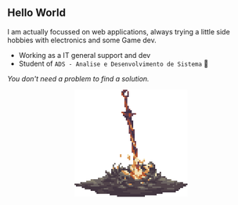 ## Hello World
I am actually focussed on web applications, always trying a little side hobbies with electronics and some Game dev.

- Working as a IT general support and dev
- Student of `ADS - Analise e Desenvolvimento de Sistema` :robot: 

_You don't need a problem to find a solution._
<p align="center">
  <img src="src/gifs/bonfire-darksouls.gif" alt="Rest on bonfire" />
</p>
